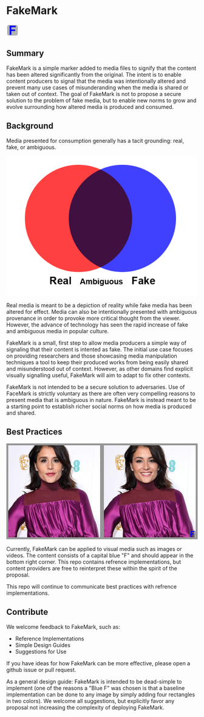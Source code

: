 FakeMark
========

![alt text](fakemark.png "FakeMark")

Summary
-------
FakeMark is a simple marker added to media files to signify
that the content has been altered significantly from the original. The intent
is to enable content producers to signal that the media was intentionally altered
and prevent many use cases of misunderanding when the media is shared or taken
out of context.
The goal of FakeMark is not to propose a secure solution
to the problem of fake media, but to enable new norms to grow and evolve surrounding
how altered media is produced and consumed.

Background
-------

Media presented for consumption generally has a tacit grounding: real, fake, or ambiguous.

![alt text](real_fake.png "Media Landscape")

Real media is meant to be a depiction of reality while fake media has been
altered for effect. Media can also be intentionally presented with ambiguous provenance
in order to provoke more critical thought from the viewer. However, the advance
of technology has seen the rapid increase of fake and ambiguous media in popular culture.

FakeMark is a small, first step to allow media producers a simple way of signaling
that their content is intented as fake. The initial use case focuses on
providing researchers and
those showcasing media manipulation techniques a tool to keep their produced works from
being easily shared and misunderstood out of context. However, as other domains
find explicit visually signalling useful, FakeMark will aim to adapt to fix other contexts.

FakeMark is not intended to be a secure solution to adversaries. Use of FaceMark is strictly
voluntary as there are often very compelling reasons to present media that is ambiguous in nature. FakeMark is instead meant to be
a starting point to establish richer social norms on how media is produced and
shared.

Best Practices
-------
![alt text](fakemark_example.jpg "FakeMark Example")

Currently, FakeMark can be applied to visual media such as images or videos. The content
consists of a capital blue "F" and should appear in the bottom right corner. This
repo contains refrence implementations, but content providers are free to reinterpret
these within the spirit of the proposal.

This repo will continue to communicate best practices with refrence implementations.

Contribute
-------
We welcome feedback to FakeMark, such as:

  * Reference Implementations
  * Simple Design Guides
  * Suggestions for Use

If you have ideas for how FakeMark can be more effective, please open a github issue or pull request.

As a general design guide: FakeMark is intended to be dead-simple to implement
(one of the reasons a "Blue F" was chosen is that a baseline implementation can be done
to any image by simply adding four rectangles in two colors). We welcome all suggestions,
but explicitly favor any proposal not increasing the complexity of deploying FakeMark.

